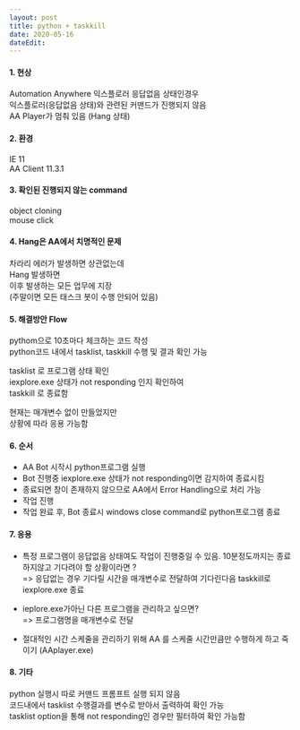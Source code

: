 ```yaml
---
layout: post
title: python + taskkill
date: 2020-05-16
dateEdit:
---
```


#### 1. **현상**
Automation Anywhere 익스플로러 응답없음 상태인경우  
익스플로러(응답없음 상태)와 관련된 커맨드가 진행되지 않음  
AA Player가 멈춰 있음 (Hang 상태)  

#### 2. **환경**
IE 11  
AA Client 11.3.1

#### 3. **확인된 진행되지 않는 command**
object cloning  
mouse click

#### 4. **Hang은 AA에서 치명적인 문제**
차라리 에러가 발생하면 상관없는데  
Hang 발생하면  
이후 발생하는 모든 업무에 지장  
(주말이면 모든 태스크 봇이 수행 안되어 있음)

#### 5. **해결방안 Flow**
pythom으로 10초마다 체크하는 코드 작성  
python코드 내에서 tasklist, taskkill 수행 및 결과 확인 가능  

tasklist 로 프로그램 상태 확인  
iexplore.exe 상태가 not responding 인지 확인하여  
taskkill 로 종료함

현재는 매개변수 없이 만들었지만  
상황에 따라 응용 가능함  

#### 6. **순서**  
* AA Bot 시작시 python프로그램 실행  
* Bot 진행중 iexplore.exe 상태가 not responding이면 감지하여 종료시킴  
* 종료되면 창이 존재하지 않으므로 AA에서 Error Handling으로 처리 가능  
* 작업 진행  
* 작업 완료 후, Bot 종료시 windows close command로 python프로그램 종료

#### 7. **응용**
+ 특정 프로그램이 응답없음 상태여도 작업이 진행중일 수 있음. 10분정도까지는 종료하지않고 기다려야 할 상황이라면 ?  
 => 응답없는 경우 기다릴 시간을 매개변수로 전달하여 기다린다음 taskkill로 iexplore.exe 종료
 
+ ieplore.exe가아닌 다른 프로그램을 관리하고 싶으면?  
 => 프로그램명을 매개변수로 전달

+ 절대적인 시간 스케줄을 관리하기 위해 AA 를 스케줄 시간만큼만 수행하게 하고 죽이기 (AAplayer.exe) 

#### 8. **기타**
python 실행시 따로 커맨드 프롬프트 실행 되지 않음  
코드내에서 tasklist 수행결과를 변수로 받아서 출력하여 확인 가능  
tasklist option을 통해 not responding인 경우만 필터하여 확인 가능함  

